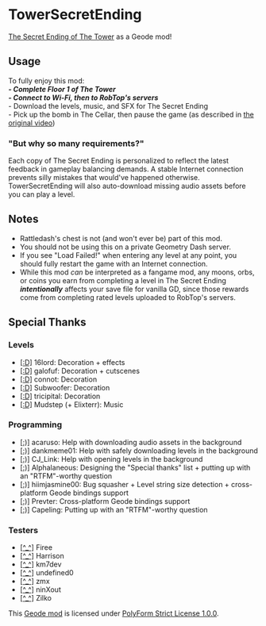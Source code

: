 # TowerSecretEnding
[The Secret Ending of The Tower](https://youtube.com/watch?v=Tjb_b8EmXCM) as a Geode mod!
## Usage
<cy>To fully enjoy this mod:</c>\
<c-ff0000>***__- Complete Floor 1 of The Tower__***</c>\
<c-ff0000>***__- Connect to Wi-Fi, then to RobTop's servers__***</c>\
<cy>- Download the levels, music, and SFX for The Secret Ending</c>\
<cy>- Pick up the bomb in The Cellar, then pause the game (as described in [the original video](https://youtube.com/watch?v=Tjb_b8EmXCM))</c>
### "But why so many requirements?"
Each copy of <cy>The Secret Ending</c> is personalized to reflect the latest feedback in gameplay balancing demands. A stable Internet connection prevents silly mistakes that would've happened otherwise. TowerSecretEnding will also auto-download missing audio assets before you can play a level.
## Notes
- <c-ff0000>Rattledash's chest is not (and won't ever be) part of this mod.</c>
- You should <c-ff0000>not</c> be using this on a private Geometry Dash server.
- If you see "Load Failed!" when entering any level at any point, you should fully restart the game <cy>with an Internet connection</c>.
- While this mod *can* be interpreted as a fangame mod, any moons, orbs, or coins you earn from completing a level in <cy>The Secret Ending</c> ***__intentionally__*** affects your save file for vanilla GD, since those rewards come from completing rated levels uploaded to RobTop's servers.
## Special Thanks
### Levels
- [\[:D\]](https://gdbrowser.com/u/9099846) <c-ffffff>16</c><c-4b00af>lord</c>: Decoration + effects
- [\[:D\]](https://gdbrowser.com/u/9471312) <c-007d7d>galo</c><c-ffff00>fuf</c>: Decoration + cutscenes
- [\[:D\]](https://gdbrowser.com/u/4682863) <c-7d7dff>con</c><c-fffa7f>not</c>: Decoration
- [\[:D\]](https://gdbrowser.com/u/1275405) <c-00c8ff>Sub</c><c-a0ffff>woof</c><c-00c8ff>er</c>: Decoration
- [\[:D\]](https://gdbrowser.com/u/6061424) <c-ff7d00>tri</c><c-00ffff>ci</c><c-ff7d00>pi</c><c-00ffff>tal</c>: Decoration
- [\[:D\]](https://gdbrowser.com/u/2100578) <c-00ffff>Mudstep</c> (+ Elixterr): Music
### Programming
- [\[:)\]](https://gdbrowser.com/u/25012294) <c-afafaf>acaruso</c>: Help with downloading audio assets in the background
- [\[:)\]](https://gdbrowser.com/u/9735891) <c-7d7dff>dank</c><c-00c8ff>meme</c><c-7d7dff>01</c>: Help with safely downloading levels in the background
- [\[:)\]](https://gdbrowser.com/u/5367051) <c-00ff7d>CJ_Link</c>: Help with opening levels in the background
- [\[:)\]](https://gdbrowser.com/u/1139015) <c-4c6e5d>Alp</c><c-73ab90>ha</c><c-bc419c>la</c><c-ce6087>n</c><c-ec9667>e</c><c-fcfc78>o</c><c-83da96>u</c><c-80d5dc>s</c>: Designing the "Special thanks" list + putting up with an "RTFM"-worthy question
- [\[:)\]](https://gdbrowser.com/u/7466002) <c-fcb5ff>hiim</c><c-00c8ff>jasmine</c><c-fcb5ff>00</c>: Bug squasher + Level string size detection + cross-platform Geode bindings support
- [\[:)\]](https://gdbrowser.com/u/7696536) <c-7d7dff>Prev</c><c-ffa040>ter</c>: Cross-platform Geode bindings support
- [\[:)\]](https://gdbrowser.com/u/18226543) Capeling: Putting up with an "RTFM"-worthy question
### Testers
- [\[^_^\]](https://gdbrowser.com/u/6253758) <c-7d00ff>Firee</c>
- [\[^_^\]](https://gdbrowser.com/u/9115450) <c-ff0000>Harri</c>son
- [\[^_^\]](https://gdbrowser.com/u/7236822) <c-7dff00>km7</c><c-00ffff>dev</c>
- [\[^_^\]](https://gdbrowser.com/u/13351341) <c-5a5a5a>un</c><c-afafaf>defined</c><c-5a5a5a>0</c>
- [\[^_^\]](https://gdbrowser.com/u/5327860) <c-ff007d>z</c><c-ffb972>m</c><c-00ffff>x</c>
- [\[^_^\]](https://gdbrowser.com/u/7479054) <c-00ff00>nin</c><c-0000ff>X</c><c-00ff00>out</c>
- [\[^_^\]](https://gdbrowser.com/u/10300913) <c-afafaf>Zilko</c>

This [Geode mod](https://geode-sdk.org) is licensed under [PolyForm Strict License 1.0.0](https://polyformproject.org/licenses/strict/1.0.0/).